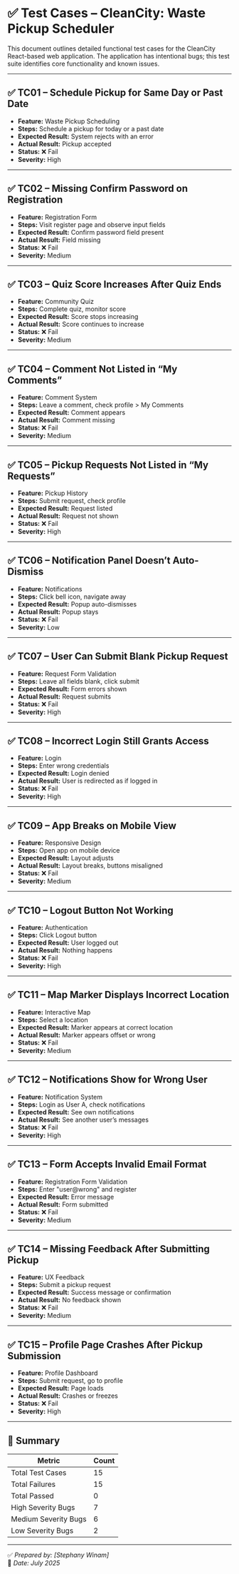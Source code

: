 # ✅ Test Cases – CleanCity: Waste Pickup Scheduler

This document outlines detailed functional test cases for the CleanCity React-based web application. The application has intentional bugs; this test suite identifies core functionality and known issues.

---

## ✅ TC01 – Schedule Pickup for Same Day or Past Date

- **Feature:** Waste Pickup Scheduling
- **Steps:** Schedule a pickup for today or a past date
- **Expected Result:** System rejects with an error
- **Actual Result:** Pickup accepted
- **Status:** ❌ Fail
- **Severity:** High

---

## ✅ TC02 – Missing Confirm Password on Registration

- **Feature:** Registration Form
- **Steps:** Visit register page and observe input fields
- **Expected Result:** Confirm password field present
- **Actual Result:** Field missing
- **Status:** ❌ Fail
- **Severity:** Medium

---

## ✅ TC03 – Quiz Score Increases After Quiz Ends

- **Feature:** Community Quiz
- **Steps:** Complete quiz, monitor score
- **Expected Result:** Score stops increasing
- **Actual Result:** Score continues to increase
- **Status:** ❌ Fail
- **Severity:** Medium

---

## ✅ TC04 – Comment Not Listed in “My Comments”

- **Feature:** Comment System
- **Steps:** Leave a comment, check profile > My Comments
- **Expected Result:** Comment appears
- **Actual Result:** Comment missing
- **Status:** ❌ Fail
- **Severity:** Medium

---

## ✅ TC05 – Pickup Requests Not Listed in “My Requests”

- **Feature:** Pickup History
- **Steps:** Submit request, check profile
- **Expected Result:** Request listed
- **Actual Result:** Request not shown
- **Status:** ❌ Fail
- **Severity:** High

---

## ✅ TC06 – Notification Panel Doesn’t Auto-Dismiss

- **Feature:** Notifications
- **Steps:** Click bell icon, navigate away
- **Expected Result:** Popup auto-dismisses
- **Actual Result:** Popup stays
- **Status:** ❌ Fail
- **Severity:** Low

---

## ✅ TC07 – User Can Submit Blank Pickup Request

- **Feature:** Request Form Validation
- **Steps:** Leave all fields blank, click submit
- **Expected Result:** Form errors shown
- **Actual Result:** Request submits
- **Status:** ❌ Fail
- **Severity:** High

---

## ✅ TC08 – Incorrect Login Still Grants Access

- **Feature:** Login
- **Steps:** Enter wrong credentials
- **Expected Result:** Login denied
- **Actual Result:** User is redirected as if logged in
- **Status:** ❌ Fail
- **Severity:** High

---

## ✅ TC09 – App Breaks on Mobile View

- **Feature:** Responsive Design
- **Steps:** Open app on mobile device
- **Expected Result:** Layout adjusts
- **Actual Result:** Layout breaks, buttons misaligned
- **Status:** ❌ Fail
- **Severity:** Medium

---

## ✅ TC10 – Logout Button Not Working

- **Feature:** Authentication
- **Steps:** Click Logout button
- **Expected Result:** User logged out
- **Actual Result:** Nothing happens
- **Status:** ❌ Fail
- **Severity:** High

---

## ✅ TC11 – Map Marker Displays Incorrect Location

- **Feature:** Interactive Map
- **Steps:** Select a location
- **Expected Result:** Marker appears at correct location
- **Actual Result:** Marker appears offset or wrong
- **Status:** ❌ Fail
- **Severity:** Medium

---

## ✅ TC12 – Notifications Show for Wrong User

- **Feature:** Notification System
- **Steps:** Login as User A, check notifications
- **Expected Result:** See own notifications
- **Actual Result:** See another user’s messages
- **Status:** ❌ Fail
- **Severity:** High

---

## ✅ TC13 – Form Accepts Invalid Email Format

- **Feature:** Registration Form Validation
- **Steps:** Enter "user@wrong" and register
- **Expected Result:** Error message
- **Actual Result:** Form submitted
- **Status:** ❌ Fail
- **Severity:** Medium

---

## ✅ TC14 – Missing Feedback After Submitting Pickup

- **Feature:** UX Feedback
- **Steps:** Submit a pickup request
- **Expected Result:** Success message or confirmation
- **Actual Result:** No feedback shown
- **Status:** ❌ Fail
- **Severity:** Medium

---

## ✅ TC15 – Profile Page Crashes After Pickup Submission

- **Feature:** Profile Dashboard
- **Steps:** Submit request, go to profile
- **Expected Result:** Page loads
- **Actual Result:** Crashes or freezes
- **Status:** ❌ Fail
- **Severity:** High

---

## 🔢 Summary

| Metric               | Count |
| -------------------- | ----- |
| Total Test Cases     | 15    |
| Total Failures       | 15    |
| Total Passed         | 0     |
| High Severity Bugs   | 7     |
| Medium Severity Bugs | 6     |
| Low Severity Bugs    | 2     |

---

✅ _Prepared by: [Stephany Winam]_  
📅 _Date: July 2025_
